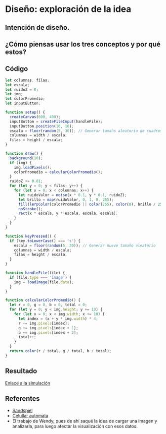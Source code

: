 # Diseño: exploración de la idea
## Intención de diseño.
## ¿Cómo piensas usar los tres conceptos y por qué estos?
## Código
``` js
let columnas, filas;
let escala;
let ruidoZ = 0;
let img;
let colorPromedio;
let inputButton;

function setup() {
  createCanvas(600, 400);
  inputButton = createFileInput(handleFile);
  inputButton.position(10, 10);
  escala = floor(random(5, 30)); // Generar tamaño aleatorio de cuadros
  columnas = width / escala;
  filas = height / escala;
}

function draw() {
  background(10);
  if (img) {
    img.loadPixels();
    colorPromedio = calcularColorPromedio();
  }
  ruidoZ += 0.01;
  for (let y = 0; y < filas; y++) {
    for (let x = 0; x < columnas; x++) {
      let ruidoValor = noise(x * 0.1, y * 0.1, ruidoZ);
      let brillo = map(ruidoValor, 0, 1, 0, 255);
      fill(lerpColor(colorPromedio || color(255), color(0), brillo / 255));
      noStroke();
      rect(x * escala, y * escala, escala, escala);
    }
  }
}

function keyPressed() {
  if (key.toLowerCase() === 's') {
    escala = floor(random(5, 30)); // Generar nuevo tamaño aleatorio
    columnas = width / escala;
    filas = height / escala;
  }
}

function handleFile(file) {
  if (file.type === 'image') {
    img = loadImage(file.data);
  }
}

function calcularColorPromedio() {
  let r = 0, g = 0, b = 0, total = 0;
  for (let y = 0; y < img.height; y += 10) {
    for (let x = 0; x < img.width; x += 10) {
      let index = (x + y * img.width) * 4;
      r += img.pixels[index];
      g += img.pixels[index + 1];
      b += img.pixels[index + 2];
      total++;
    }
  }
  return color(r / total, g / total, b / total);
}
```
## Resultado
[Enlace a la simulación](https://editor.p5js.org/SofiaLezcanoArenas/sketches/-fDLlejGx)
## Referentes
- [Sandspiel](https://sandspiel.club/)
- [Celullar automata](https://openprocessing.org/sketch/618868)
- El trabajo de Wendy, pues de ahí saqué la idea de cargar una imagen y analizarla, para luego afectar la visualización con esos datos.
